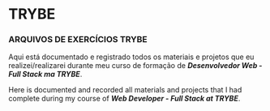 # TRYBE

### ARQUIVOS DE EXERCÍCIOS TRYBE

 Aqui está documentado e registrado todos os materiais e projetos que eu
 realizei/realizarei durante meu curso de formação de **_Desenvolvedor Web - Full Stack ma TRYBE_**.

 Here is documented and recorded all materials and projects that I had
 complete during my course of **_Web Developer - Full Stack at TRYBE_**.
